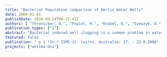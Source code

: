 ```yaml
---
title: "Bacterial Population comparison of Berlin Water Wells"
date: 2008-01-01
publishDate: 2020-09-24T08:37:43Z
authors: [ "Thronicker, O.", "Popiol, M.", "Knobel, K.", "Szewzyk, U." ]
publication_types: ["1"]
abstract: "Bacterial induced well clogging is a common problem in water wells. The well represents a unique habitat by creating a link between the anaerobic ground water, containing Fe(II) and the aerobic surface. The presence of trace amounts of free oxygen in the well screens, sets ideal conditions for the growth of iron bacteria (Stuetz and McLaughlan, 2004). These bacteria precipitate iron hydroxides (Cullimore, 1999), that not only block the filter area, but also the adjacent gravel pack or even parts of the aquifer and result in a steady decrease of well performance. Each well has it’s own distinct chemical conditions, which impact the type of bacterial community that forms in the gravel pack. Within this project a novel sampling system was developed, which allowed the collection of intact biofilm samples from a selected range of Berlin water wells. The resulting biofilms were microscopically examined to gain a first rough overview of the different sampling sites. Subsequently, the bacterial DNA was extracted and used for a population comparison utilizing denaturing gradient gel electrophoresis, cloning and sequencing."
featured: false
publication: " p 1 *In:* ISME-12. Cairns, Australia. 17. - 22.8.2008"
projects: ["wellma-dna"]
---
```



